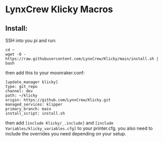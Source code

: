 # LynxCrew Klicky Macros

## Install:
SSH into you pi and run:
```
cd ~
wget -O - https://raw.githubusercontent.com/LynxCrew/Klicky/main/install.sh | bash
```

then add this to your moonraker.conf:
```
[update_manager klicky]
type: git_repo
channel: dev
path: ~/klicky
origin: https://github.com/LynxCrew/Klicky.git
managed_services: klipper
primary_branch: main
install_script: install.sh
```

then add `[include Klicky/_.include]` and `[include Variables/klicky_variables.cfg]` to your printer.cfg.
you also need to include the overrides you need depending on your setup.
